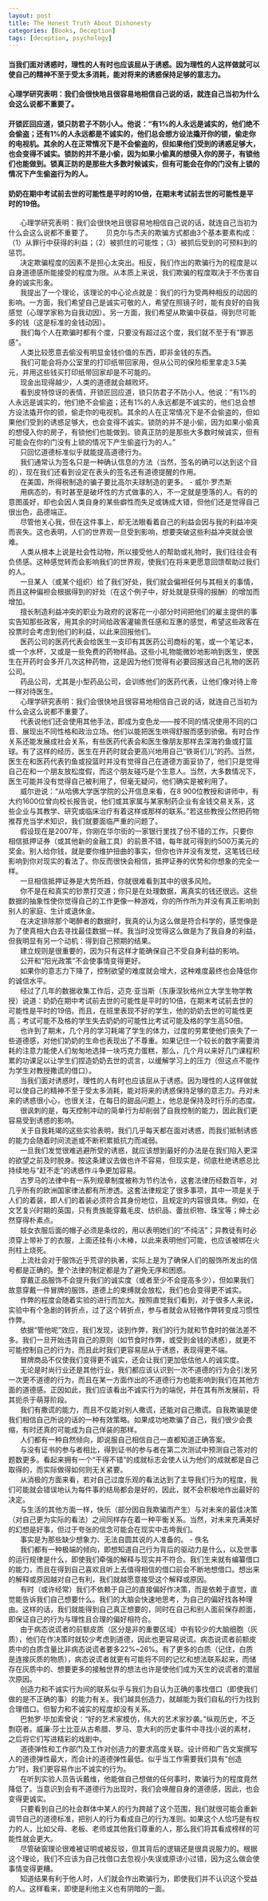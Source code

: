 ```yaml
---
layout: post
title: The Honest Truth About Dishonesty
categories: [Books, Deception]
tags: [deception, psychology]
---
```

#### 当我们面对诱惑时，理性的人有时也应该屈从于诱惑。因为理性的人这样做就可以使自己的精神不至于受太多消耗，能对将来的诱惑保持足够的意志力。
#### 心理学研究表明：我们会很快地且很容易地相信自己说的话，就连自己当初为什么会这么说都不重要了。
#### 开锁匠回应道，锁只防君子不防小人。他说：“有1%的人永远是诚实的，他们绝不会偷盗；还有1%的人永远都是不诚实的，他们总会想方设法撬开你的锁，偷走你的电视机。其余的人在正常情况下是不会偷盗的，但如果他们受到的诱惑足够大，也会变得不诚实。锁防的并不是小偷，因为如果小偷真的想侵入你的房子，有锁他们也能做到。锁真正防的是那些大多数时候诚实，但有可能会在你的门没有上锁的情况下产生偷盗行为的人。
#### 奶奶在期中考试前去世的可能性是平时的10倍，在期末考试前去世的可能性是平时的19倍。
<!-- more -->
&nbsp;&nbsp;&nbsp;&nbsp;&nbsp;&nbsp;心理学研究表明：我们会很快地且很容易地相信自己说的话，就连自己当初为什么会这么说都不重要了。<!-- more -->
&nbsp;&nbsp;&nbsp;&nbsp;&nbsp;&nbsp;贝克尔与杰夫的欺骗方式都由3个基本要素构成：（1）从罪行中获得的利益；（2）被抓住的可能性；（3）被抓后受到的可预料到的惩罚。           
&nbsp;&nbsp;&nbsp;&nbsp;&nbsp;&nbsp;决定欺骗程度的因素不是担心太突出。相反，我们作出的欺骗行为的程度是以自身道德感所能接受的程度为限。从本质上来说，我们欺骗的程度取决于不伤害自身的诚实形象。           
&nbsp;&nbsp;&nbsp;&nbsp;&nbsp;&nbsp;我提出了一个理论，该理论的中心论点就是：我们的行为受两种相反的动因的影响。一方面，我们希望自己是诚实可敬的人，希望在照镜子时，能有良好的自我感觉（心理学家称为自我动因）。另一方面，我们希望从欺骗中获益，得到尽可能多的钱（这是标准的金钱动因）。           
&nbsp;&nbsp;&nbsp;&nbsp;&nbsp;&nbsp;我们每个人在欺骗时都有个度，只要没有超过这个度，我们就不至于有“罪恶感”。           
&nbsp;&nbsp;&nbsp;&nbsp;&nbsp;&nbsp;人类比较愿意去偷没有明显金钱价值的东西，即非金钱的东西。           
&nbsp;&nbsp;&nbsp;&nbsp;&nbsp;&nbsp;我们可能会将办公室里的打印纸带回家用，但从公司的保险柜里拿走3.5美元，并用这些钱买打印纸带回家却是不可能的。           
&nbsp;&nbsp;&nbsp;&nbsp;&nbsp;&nbsp;现金出现得越少，人类的道德就会越败坏。           
&nbsp;&nbsp;&nbsp;&nbsp;&nbsp;&nbsp;看到皮特惊讶的表情，开锁匠回应道，锁只防君子不防小人。他说：“有1%的人永远是诚实的，他们绝不会偷盗；还有1%的人永远都是不诚实的，他们总会想方设法撬开你的锁，偷走你的电视机。其余的人在正常情况下是不会偷盗的，但如果他们受到的诱惑足够大，也会变得不诚实。锁防的并不是小偷，因为如果小偷真的想侵入你的房子，有锁他们也能做到。锁真正防的是那些大多数时候诚实，但有可能会在你的门没有上锁的情况下产生偷盗行为的人。”           
&nbsp;&nbsp;&nbsp;&nbsp;&nbsp;&nbsp;只回忆道德标准似乎就能提高道德行为。           
&nbsp;&nbsp;&nbsp;&nbsp;&nbsp;&nbsp;我们通常认为签名只是一种确认信息的方法（当然，签名的确可以达到这个目的），现在我们还看到设定在表头的签名还有道德提醒的作用。           
&nbsp;&nbsp;&nbsp;&nbsp;&nbsp;&nbsp;在美国，所得税制造的骗子要比高尔夫球制造的更多。 - 威尔·罗杰斯           
&nbsp;&nbsp;&nbsp;&nbsp;&nbsp;&nbsp;用病态的，有时甚至是破坏性的方式做事的人，不一定就是堕落的人。有的的意图虽好，却也会因人类自身的某些癖性而失足或铸成大错，但他们还是觉得自己很出色，品德端正。           
&nbsp;&nbsp;&nbsp;&nbsp;&nbsp;&nbsp;尽管他关心我，但在这件事上，却无法眼看着自己的利益会因与我的利益冲突而丧失。这也表明，人们的世界观一旦受到影响，想要突破这些利益冲突就会很难。           
&nbsp;&nbsp;&nbsp;&nbsp;&nbsp;&nbsp;人类从根本上说是社会性动物，所以接受他人的帮助或礼物时，我们往往会有负债感。这种感觉转而会影响我们的世界观，使我们在将来更愿意回馈帮助过我们的人。           
&nbsp;&nbsp;&nbsp;&nbsp;&nbsp;&nbsp;一旦某人（或某个组织）给了我们好处，我们就会偏袒任何与其相关的事情，而且这种偏袒会根据得到的好处（在这个例子中，好处就是获得的报酬）的增加而增加。           
&nbsp;&nbsp;&nbsp;&nbsp;&nbsp;&nbsp;擅长制造利益冲突的职业为政府的说客花一小部分时间把他们的雇主提供的事实告知那些政客，用其余的时间给政客灌输责任感和互惠的感觉，希望这些政客在投票时会考虑到他们的利益，以此来回报他们。           
&nbsp;&nbsp;&nbsp;&nbsp;&nbsp;&nbsp;医药公司的医药代表会给医生一支印有其医药公司商标的笔，或一个笔记本，或一个水杯，又或是一些免费的药物样品。这些小礼物能微妙地影响到医生，使医生在开药时会多开几次这种药物，这是因为他们觉得有必要回报送自己礼物的医药公司。           
&nbsp;&nbsp;&nbsp;&nbsp;&nbsp;&nbsp;药品公司，尤其是小型药品公司，会训练他们的医药代表，让他们像对待上帝一样对待医生。           
&nbsp;&nbsp;&nbsp;&nbsp;&nbsp;&nbsp;心理学研究表明：我们会很快地且很容易地相信自己说的话，就连自己当初为什么会这么说都不重要了。           
&nbsp;&nbsp;&nbsp;&nbsp;&nbsp;&nbsp;代表说他们还会使用其他手法，即成为变色龙——按不同的情况使用不同的口音、展现出不同性格和政治立场。他们以能把医生哄得舒服而感到骄傲。有时合作关系还能发展成社会关系，有些医药代表会和医生像朋友那样去深海钓鱼或打篮球。有了这样的经历，医生在开药时就会更高兴地用自己“铁哥们儿”的药。当然，医生在和医药代表钓鱼或投篮时并没有觉得自己在道德方面妥协了，他们只是觉得自己在和一个朋友放松度假，而这个朋友碰巧是个生意人。当然，大多数情况下，医生可能并没有觉得自己被利用了，但毫无疑问，他们确实是被利用了。           
&nbsp;&nbsp;&nbsp;&nbsp;&nbsp;&nbsp;威尔逊说：“从哈佛大学医学院的公开信息来看，在8 900位教授和讲师中，有大约1600位曾向校长报告说，他们或其家属与某家制药企业有金钱交易关系，这些企业与其教学、研究或临床治疗有着这样或那样的联系。”若这些教授公然把药物推荐充当学术知识，我们就要面临严重的问题了。           
&nbsp;&nbsp;&nbsp;&nbsp;&nbsp;&nbsp;假设现在是2007年，你刚在华尔街的一家银行里找了份不错的工作。只要你相信抵押证券（或其他新的金融工具）的前景不错，每年就可得到约500万美元的奖金。别人给你钱，就是要你维护扭曲的事实，但你也许并没有发觉，这笔钱已经影响到你对现实的看法了。你反而很快会相信，抵押证券的优势和你想象的完全一样。           
&nbsp;&nbsp;&nbsp;&nbsp;&nbsp;&nbsp;一旦相信抵押证券是大势所趋，你就很难看到其中的很多风险。           
&nbsp;&nbsp;&nbsp;&nbsp;&nbsp;&nbsp;你不是在和真实的钞票打交道；你只是在处理数据，离真实的钱还很远。这些数据的抽象性使你觉得自己的工作更像一种游戏，你的所作所为并没有真正影响到别人的家庭、生计或退休金。           
&nbsp;&nbsp;&nbsp;&nbsp;&nbsp;&nbsp;在决定排除那个喝醉者的数据时，我真的认为这么做是符合科学的，感觉像是为了使真相大白去寻找最佳数据一样。我当时没觉得这么做是为了我自身的利益，但我明显有另一个动机：得到自己预期的结果。           
&nbsp;&nbsp;&nbsp;&nbsp;&nbsp;&nbsp;建立规则是很重要的，因为只有这样才能确保自己不受自身利益的影响。           
&nbsp;&nbsp;&nbsp;&nbsp;&nbsp;&nbsp;公开和“阳光政策”不会使事情变得更好。           
&nbsp;&nbsp;&nbsp;&nbsp;&nbsp;&nbsp;如果你的意志力下降了，控制欲望的难度就会增大，这种难度最终也会降低你的诚信水平。           
&nbsp;&nbsp;&nbsp;&nbsp;&nbsp;&nbsp;经过了几年的数据收集工作后，迈克·亚当斯（东康涅狄格州立大学生物学教授）说道：奶奶在期中考试前去世的可能性是平时的10倍，在期末考试前去世的可能性是平时的19倍。而且，在班里表现不好的学生，他的奶奶去世的可能性更高；考试可能不及格的学生失去奶奶的可能性比考试可能及格的学生高50倍。           
&nbsp;&nbsp;&nbsp;&nbsp;&nbsp;&nbsp;也许到了期末，几个月的学习耗竭了学生的体力，过度的劳累使他们丧失了一些道德感，对他们奶奶的生命也表现出了不尊重。如果记住一个较长的数字需要消耗的注意力能使人们匆匆地选择一块巧克力蛋糕，那么，几个月以来好几门课程积累的功课足以让学生们捏造奶奶去世的谎言，以缓解学习上的压力（但这点不能作为学生对教授撒谎的借口）。           
&nbsp;&nbsp;&nbsp;&nbsp;&nbsp;&nbsp;当我们面对诱惑时，理性的人有时也应该屈从于诱惑。因为理性的人这样做就可以使自己的精神不至于受太多消耗，能对将来的诱惑保持足够的意志力。丹对未来的诱惑很小心，也很关注，在每日的甜品问题上，他总是保持及时行乐的态度。           
&nbsp;&nbsp;&nbsp;&nbsp;&nbsp;&nbsp;很讽刺的是，每天控制冲动的简单行为却削弱了自我控制的能力，因此我们更容易受到诱惑的影响。           
&nbsp;&nbsp;&nbsp;&nbsp;&nbsp;&nbsp;关于自我耗竭的这些实验表明，我们几乎每天都在面对诱惑，而我们抵制诱惑的能力会随着时间流逝或不断积累抵抗力而减弱。           
&nbsp;&nbsp;&nbsp;&nbsp;&nbsp;&nbsp;一旦我们发觉很难逃避所受的诱惑，就应该想到最好的办法是在我们陷入更深的欲望之前及时脱身。按这条建议去做也许不容易，但现实是，彻底杜绝诱惑总比持续地与“赶不走”的诱惑作斗争更加容易。           
&nbsp;&nbsp;&nbsp;&nbsp;&nbsp;&nbsp;古罗马的法律中有一系列规章制度被称为节约法令，这套法律历经数百年，对几乎所有的欧洲国家律法都有所渗透。这套法律规定了很多事项，其中一项是关于人们的着装，即人们的着装必须符合其身份地位，且规定的内容很具体。例如，在文艺复兴时期的英国，只有贵族能穿戴毛皮、纺织品、蕾丝织物、珠宝等；绅士必然穿得朴素点。           
&nbsp;&nbsp;&nbsp;&nbsp;&nbsp;&nbsp;妓女衣服后面的帽子必须是条纹的，用以表明她们的“不纯洁”；异教徒有时必须穿上带补丁的衣服，上面还挂有小木棒，以此来表明他们可能，也应该被绑在火刑柱上烧死。           
&nbsp;&nbsp;&nbsp;&nbsp;&nbsp;&nbsp;上流社会对于服饰近乎荒谬的执著，实际上是为了确保人们的服饰所发出的信号都是正确的。整个法律的制定都是为了避免无序和困惑。           
&nbsp;&nbsp;&nbsp;&nbsp;&nbsp;&nbsp;穿戴正品服饰不会提升我们的诚实度（或者至少不会提高多少），但如果我们故意穿戴一件冒牌的服饰，道德上的束缚就会放松，我们也会变得更不诚实。           
&nbsp;&nbsp;&nbsp;&nbsp;&nbsp;&nbsp;作弊的程度会随着实验的进行而加大。按照直觉我们看到，对于很多人来说，实验中有个急剧的转折点，过了这个转折点，参与者就会从轻微作弊转变成习惯性作弊。           
&nbsp;&nbsp;&nbsp;&nbsp;&nbsp;&nbsp;依据“管他呢”效应，我们发现，谈到作弊，我们的行为就和节食时的做法差不多。我们一旦开始违背自己的原则（如节食时作弊，或受到金钱的诱惑），就更不可能控制自己的行为，而且此时我们更容易屈从于诱惑，表现得更不端。           
&nbsp;&nbsp;&nbsp;&nbsp;&nbsp;&nbsp;冒牌商品不仅使我们变得更不诚实，还会让我们更加低估他人的诚实度。           
&nbsp;&nbsp;&nbsp;&nbsp;&nbsp;&nbsp;无论是时尚行业还是其他行业，我们都应该认识到一次不道德的行为会引发另一次更不道德的行为，而且在某一方面作出的不道德行为也能影响到我们在其他方面的道德感。正因如此，我们应该看出不诚实行为的端倪，并在其有所发展前，将其扼杀于萌芽阶段。           
&nbsp;&nbsp;&nbsp;&nbsp;&nbsp;&nbsp;我们有撒谎的能力，而且不仅能对别人撒谎，还能对自己撒谎。自我欺骗是使我们相信自己所说的话的一种有效策略。如果成功地欺骗了自己，我们很少会畏缩，有时还真的可能成为自己佯装的那样。           
&nbsp;&nbsp;&nbsp;&nbsp;&nbsp;&nbsp;人们都有一种自然倾向，即说服自己相信自己一直都知道正确答案。           
&nbsp;&nbsp;&nbsp;&nbsp;&nbsp;&nbsp;与没有证书的参与者相比，得到证书的参与者在第二次测试中预测自己答对的题数更多。看起来拥有一个“干得不错”的成就标志会使人认为他们的成就都是自己取得的，而实际做得如何则无关紧要。           
&nbsp;&nbsp;&nbsp;&nbsp;&nbsp;&nbsp;从消极的方面来看，若对自己过度乐观的看法达到了主导我们行为的程度，我们可能就会错误地认为每件事的结局都会是好的，因此，就不会积极地作出最好的决定。           
&nbsp;&nbsp;&nbsp;&nbsp;&nbsp;&nbsp;与生活的其他方面一样，快乐（部分因自我欺骗而产生）与对未来的最佳决策（对自己更为实际的看法）之间同样存在着一种平衡关系。当然，对未来充满美好的幻想是好事，但过于夸张的信念可能会在现实中击垮我们。           
&nbsp;&nbsp;&nbsp;&nbsp;&nbsp;&nbsp;事实是为那些缺少想象力、无法自圆其说的人准备的。 - 佚名           
&nbsp;&nbsp;&nbsp;&nbsp;&nbsp;&nbsp;我们都有一种极端的倾向，即想知道自己行为背后的驱动力是什么，以及世事的运行规律是什么，即使我们牵强的解释与现实并不符合。我们生来就有编纂借口的能力，而且在得到自己喜欢且听上去值得相信的借口前会不断地想借口。想出来的解释或原因越对自己有利，我们就越愿意接受这个解释或原因。           
&nbsp;&nbsp;&nbsp;&nbsp;&nbsp;&nbsp;有时（或许经常）我们不依赖于自己的直接偏好作决策，而是依赖于直觉，直觉能告诉我们自己想要什么。我们的大脑会快速地思考，为自己的偏好找各种理由。这样的话，我们就能得到自己真正想要的，同时在自己和别人面前保存颜面，即保证自己的行为与理性且合理的偏好相符合。           
&nbsp;&nbsp;&nbsp;&nbsp;&nbsp;&nbsp;由于病态说谎者的前额皮质（区分是非的重要区域）中有较少的大脑细胞（灰质），他们在作决策时就较少考虑到道德，因此也更容易说谎。病态说谎者前额皮质中的白质含量比非病态说谎者要多22%~26%。有了更多的白质（记住，白质是连接灰质的物质），病态说谎者就更有可能将不同的记忆和想法联系起来，而储存在灰质中的、想要更多的接触世界的想法也许是使他们成为天生的说谎者的潜层次原因。        
&nbsp;&nbsp;&nbsp;&nbsp;&nbsp;&nbsp;创造力和不诚实行为间的联系似乎与我们为自认为正确的事找借口（即使我们做的是不正确的事）的能力有关。我们越具创造力，就越能为我们自私的行为找到合理借口。但智力和不诚实的程度却没有关系。           
&nbsp;&nbsp;&nbsp;&nbsp;&nbsp;&nbsp;巴勃罗·毕加索曾说：“好的艺术家模仿，伟大的艺术家抄袭。”纵观历史，不乏剽窃者。威廉·莎士比亚从古希腊、罗马、意大利的历史事件中寻找小说的素材，之后将它们写进精彩的戏剧中。           
&nbsp;&nbsp;&nbsp;&nbsp;&nbsp;&nbsp;道德弹性和工作部门及工作对创造力的要求高度关联。设计师和广告文案撰写人的道德弹性最大，而会计的道德弹性最低。似乎当工作需要我们具有“创造力”时，我们更容易作出不诚实的行为。           
&nbsp;&nbsp;&nbsp;&nbsp;&nbsp;&nbsp;在听到实验人员告诉戴维，他能做自己想做的任何事时，欺骗行为的程度竟然降低了。当意识到会有不道德行为出现时，我们会唤醒自身的道德感，因此，也会变得更诚实。           
&nbsp;&nbsp;&nbsp;&nbsp;&nbsp;&nbsp;只要看到自己的社会群体中某人的行为跨越了这个范围，我们就很可能会重新调节自己的道德标准，把别人的行为看成自己的行为准则。如果这个人恰巧是有权力的人，比如父母、老板、老师或其他我们尊重的人，那么我们将其看成榜样的可能性就会更大。           
&nbsp;&nbsp;&nbsp;&nbsp;&nbsp;&nbsp;尽管破窗理论很难被证明或被反驳，但其背后的逻辑还是很具说服力的。根据这个理论，我们不应该为自己找借口去忽视小失误或原谅小过错，因为这么做会使事情变得更糟。           
&nbsp;&nbsp;&nbsp;&nbsp;&nbsp;&nbsp;知道结果有利于他人时，人们就会作出欺骗行为，即使我们并不认识这个受益的人。这样看来，即使是利他主义也有阴暗的一面。

